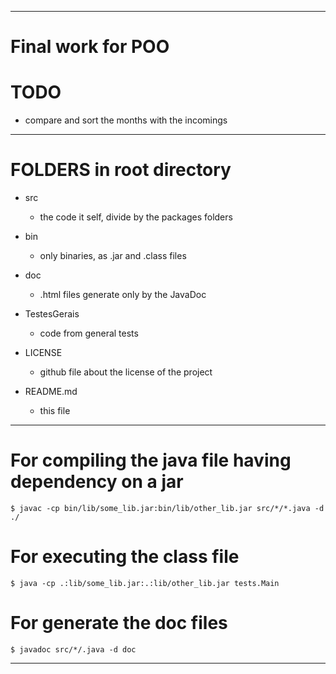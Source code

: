 --------------------------------------------------------------------------------
# Final work for POO

# TODO
  - compare and sort the months with the incomings
 --------------------------------------------------------------------------------
# FOLDERS in root directory
  - src
    * the code it self, divide by the packages folders

  - bin
    * only binaries, as .jar and .class files

  - doc
    * .html files generate only by the JavaDoc

  - TestesGerais
    * code from general tests

  - LICENSE
    * github file about the license of the project

  - README.md
    * this file

--------------------------------------------------------------------------------
# For compiling the java file having dependency on a jar
	$ javac -cp bin/lib/some_lib.jar:bin/lib/other_lib.jar src/*/*.java -d ./

# For executing the class file
	$ java -cp .:lib/some_lib.jar:.:lib/other_lib.jar tests.Main

# For generate the doc files
	$ javadoc src/*/.java -d doc
--------------------------------------------------------------------------------
